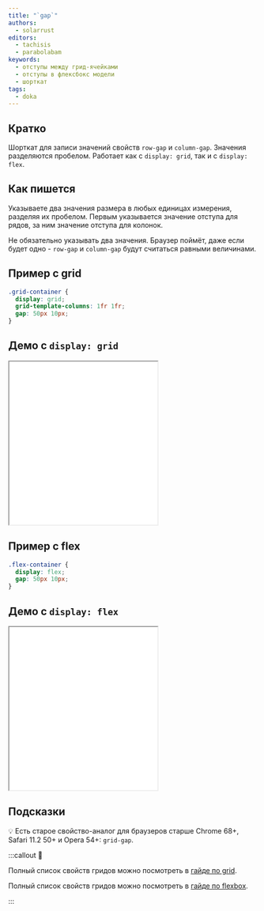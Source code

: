 ```yaml
---
title: "`gap`"
authors:
  - solarrust
editors:
  - tachisis
  - parabolabam
keywords:
  - отступы между грид-ячейками
  - отступы в флексбокс модели
  - шорткат
tags:
  - doka
---
```


## Кратко

Шорткат для записи значений свойств `row-gap` и `column-gap`. Значения разделяются пробелом. Работает как с `display: grid`, так и с `display: flex`.

## Как пишется

Указываете два значения размера в любых единицах измерения, разделяя их пробелом. Первым указывается значение отступа для рядов, за ним значение отступа для колонок.

Не обязательно указывать два значения. Браузер поймёт, даже если будет одно - `row-gap` и `column-gap` будут считаться равными величинами.

## Пример c grid

```css
.grid-container {
  display: grid;
  grid-template-columns: 1fr 1fr;
  gap: 50px 10px;
}
```

## Демо c `display: grid`

<iframe title="`gap` с `display: grid`" src="demos/grid-gap/" height="330"></iframe>


## Пример с flex

```css
.flex-container {
  display: flex;
  gap: 50px 10px;
}
```

## Демо c `display: flex`

<iframe title="`gap` с `display: flex`" src="demos/flex-gap/" height="330"></iframe>

## Подсказки

💡 Есть старое свойство-аналог для браузеров старше Chrome 68+, Safari 11.2 50+ и Opera 54+: `grid-gap`.

:::callout 📝

Полный список свойств гридов можно посмотреть в [гайде по grid](/css/grid-guide/).

Полный список свойств гридов можно посмотреть в [гайде по flexbox](/css/flexbox-guide/).

:::
